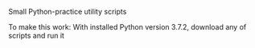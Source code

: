 Small Python-practice utility scripts

To make this work:
With installed Python version 3.7.2, download any of scripts and run it